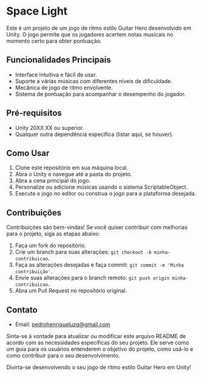 # Space Light

Este é um projeto de um jogo de ritmo estilo Guitar Hero desenvolvido em Unity. O jogo permite que os jogadores acertem notas musicais no momento certo para obter pontuação.

## Funcionalidades Principais

- Interface intuitiva e fácil de usar.
- Suporte a várias músicas com diferentes níveis de dificuldade.
- Mecânica de jogo de ritmo envolvente.
- Sistema de pontuação para acompanhar o desempenho do jogador.

## Pré-requisitos

- Unity 20XX.XX ou superior.
- Qualquer outra dependência específica (listar aqui, se houver).

## Como Usar

1. Clone este repositório em sua máquina local.
2. Abra o Unity e navegue até a pasta do projeto.
3. Abra a cena principal do jogo.
4. Personalize ou adicione músicas usando o sistema ScriptableObject.
5. Execute o jogo no editor ou construa o jogo para a plataforma desejada.

## Contribuições

Contribuições são bem-vindas! Se você quiser contribuir com melhorias para o projeto, siga as etapas abaixo:

1. Faça um fork do repositório.
2. Crie um branch para suas alterações: `git checkout -b minha-contribuicao`.
3. Faça as alterações desejadas e faça commit: `git commit -m 'Minha contribuição'`.
4. Envie suas alterações para o branch remoto: `git push origin minha-contribuicao`.
5. Abra um Pull Request no repositório original.

## Contato

- Email: pedrohenriqueluzg@gmail.com

Sinta-se à vontade para atualizar ou modificar este arquivo README de acordo com as necessidades específicas do seu projeto. Ele serve como um guia para os usuários entenderem o objetivo do projeto, como usá-lo e como contribuir para o seu desenvolvimento.

Divirta-se desenvolvendo o seu jogo de ritmo estilo Guitar Hero em Unity!
